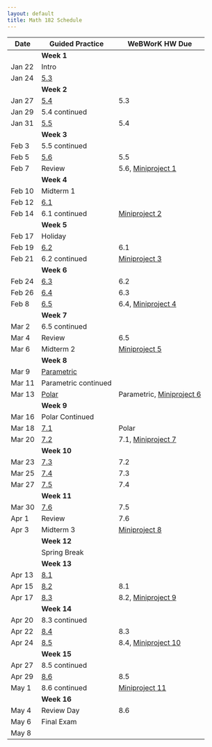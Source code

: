 ```yaml
---
layout: default
title: Math 182 Schedule
---
```


Date   | Guided Practice                               | WeBWorK HW Due
------ | --------------------------------------------- | --------------
       | **Week 1**                                    |
Jan 22 | Intro                                         |
Jan 24 | [5.3](/NSC-Math-182/GP5.3.html)               |
       | **Week 2**                                    |
Jan 27 | [5.4](/NSC-Math-182/GP5.4.html)               | 5.3
Jan 29 | 5.4 continued                                 |
Jan 31 | [5.5](/NSC-Math-182/GP5.5.html)               | 5.4
       | **Week 3**                                    |
Feb 3  | 5.5 continued                                 |
Feb 5  | [5.6](/NSC-Math-182/GP5.6.html)               | 5.5
Feb 7  | Review                                        | 5.6, [Miniproject 1](https://hackmd.io/KwZgpgJgRgHDIFpgBZgGMHLWg7AgnAGZYKEBMADNvjGAIZTJRA==?view)
       | **Week 4**                                    |
Feb 10 | Midterm 1                                     |
Feb 12 | [6.1](/NSC-Math-182/GP6.1.html)               |
Feb 14 | 6.1 continued                                 |[Miniproject 2](https://hackmd.io/KwZgpgJgRgHDIFpgBZgGMHLWg7AgnAGZYKEBMADNvjGAIZTJRA==?view)
       | **Week 5**                                    |
Feb 17 | Holiday                                       |
Feb 19 | [6.2](/NSC-Math-182/GP6.2.html)               | 6.1
Feb 21 | 6.2 continued                                 | [Miniproject 3](https://hackmd.io/KwZgpgJgRgHDIFpgBZgGMHLWg7AgnAGZYKEBMADNvjGAIZTJRA==?view)
       | **Week 6**                                    |
Feb 24 | [6.3](/NSC-Math-182/GP6.3.html)               | 6.2
Feb 26 | [6.4](/NSC-Math-182/GP6.4.html)               | 6.3
Feb 8  | [6.5](/NSC-Math-182/GP6.5.html)               | 6.4, [Miniproject 4](https://hackmd.io/KwZgpgJgRgHDIFpgBZgGMHLWg7AgnAGZYKEBMADNvjGAIZTJRA==?view)
       | **Week 7**                                    |
Mar 2  | 6.5 continued                                 |
Mar 4  | Review                                        | 6.5
Mar 6  | Midterm 2                                     |[Miniproject 5](https://hackmd.io/KwZgpgJgRgHDIFpgBZgGMHLWg7AgnAGZYKEBMADNvjGAIZTJRA==?view)
       | **Week 8**                                    |
Mar 9  | [Parametric](/NSC-Math-182/GPParametric.html) |
Mar 11 | Parametric continued                          |
Mar 13 | [Polar](/NSC-Math-182/GPPolar.html)           | Parametric, [Miniproject 6](https://hackmd.io/KwZgpgJgRgHDIFpgBZgGMHLWg7AgnAGZYKEBMADNvjGAIZTJRA==?view)
       | **Week 9**                                   |
Mar 16 | Polar Continued                               |
Mar 18 | [7.1](/NSC-Math-182/GP7.1.html)               | Polar
Mar 20 | [7.2](/NSC-Math-182/GP7.2.html)               | 7.1, [Miniproject 7](https://hackmd.io/KwZgpgJgRgHDIFpgBZgGMHLWg7AgnAGZYKEBMADNvjGAIZTJRA==?view)
       | **Week 10**                                   |
Mar 23 | [7.3](/NSC-Math-182/GP7.3.html)               | 7.2
Mar 25 | [7.4](/NSC-Math-182/GP7.4.html)               | 7.3
Mar 27 | [7.5](/NSC-Math-182/GP7.5.html)               | 7.4
       | **Week 11**                                   |
Mar 30 | [7.6](/NSC-Math-182/GP7.6.html)               | 7.5
Apr 1  | Review                                        | 7.6
Apr 3  | Midterm 3                                     | [Miniproject 8](https://hackmd.io/KwZgpgJgRgHDIFpgBZgGMHLWg7AgnAGZYKEBMADNvjGAIZTJRA==?view)
       | **Week 12**                                    |
       | Spring Break                                  |
       | **Week 13**                                   |
Apr 13  | [8.1](/NSC-Math-182/GP8.1.html)               |
Apr 15 | [8.2](/NSC-Math-182/GP8.2.html)               | 8.1
Apr 17 | [8.3](/NSC-Math-182/GP8.3.html)               | 8.2, [Miniproject 9](https://hackmd.io/KwZgpgJgRgHDIFpgBZgGMHLWg7AgnAGZYKEBMADNvjGAIZTJRA==?view)
       | **Week 14**                                   |
Apr 20 | 8.3 continued                                 |
Apr 22 | [8.4](/NSC-Math-182/GP8.4.html)               | 8.3
Apr 24 | [8.5](/NSC-Math-182/GP8.5.html)               | 8.4, [Miniproject 10](https://hackmd.io/KwZgpgJgRgHDIFpgBZgGMHLWg7AgnAGZYKEBMADNvjGAIZTJRA==?view)
       | **Week 15**                                   |
Apr 27 | 8.5 continued                                 |
Apr 29 | [8.6](/NSC-Math-182/GP8.6.html)               | 8.5
May 1  | 8.6 continued                                 |[Miniproject 11](https://hackmd.io/KwZgpgJgRgHDIFpgBZgGMHLWg7AgnAGZYKEBMADNvjGAIZTJRA==?view)
       | **Week 16**                                   |
May 4  | Review Day                                    | 8.6
May 6  | Final Exam                                    |
May 8  |                                               |
